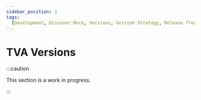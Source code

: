 ```yaml
---
sidebar_position: 2
tags:
  [Development, Discover More, Versions, Version Strategy, Release frequency]
---
```


# TVA Versions

:::caution

This section is a work in progress.

:::
